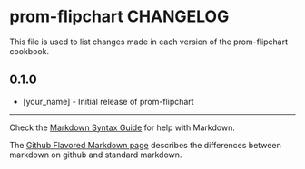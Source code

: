 prom-flipchart CHANGELOG
========================

This file is used to list changes made in each version of the prom-flipchart cookbook.

0.1.0
-----
- [your_name] - Initial release of prom-flipchart

- - -
Check the [Markdown Syntax Guide](http://daringfireball.net/projects/markdown/syntax) for help with Markdown.

The [Github Flavored Markdown page](http://github.github.com/github-flavored-markdown/) describes the differences between markdown on github and standard markdown.
